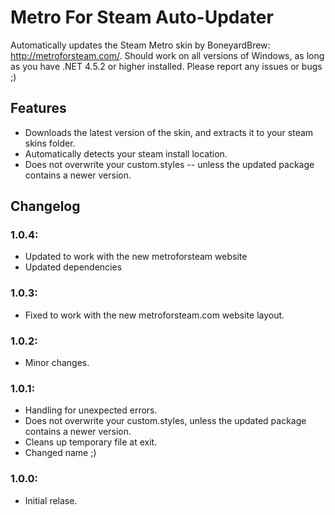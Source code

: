 # Metro For Steam Auto-Updater
Automatically updates the Steam Metro skin by BoneyardBrew: http://metroforsteam.com/. Should work on all versions of Windows, as long as you have .NET 4.5.2 or higher installed. Please report any issues or bugs ;)

## Features
- Downloads the latest version of the skin, and extracts it to your steam skins folder.
- Automatically detects your steam install location.
- Does not overwrite your custom.styles -- unless the updated package contains a newer version.

## Changelog

### 1.0.4:
- Updated to work with the new metroforsteam website
- Updated dependencies

### 1.0.3:
- Fixed to work with the new metroforsteam.com website layout.

### 1.0.2:
- Minor changes.

### 1.0.1:
- Handling for unexpected errors.
- Does not overwrite your custom.styles, unless the updated package contains a newer version.
- Cleans up temporary file at exit.
- Changed name ;)

### 1.0.0:
- Initial relase.
